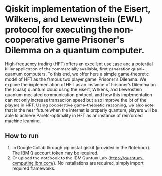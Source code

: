 # Qiskit implementation of the Eisert, Wilkens, and Lewewnstein (EWL) protocol for executing the non-cooperative game Prisoner's Dilemma on a quantum computer.

High-frequency trading (HFT) offers an excellent use case and a potential killer application of the commercially available, first generation quasi-quantum computers. To this end, we offer here a simple game-theoretic model of HFT as the famous two player game, Prisoner’s Dilemma. We explore the implementation of HFT as an instance of Prisoner’s Dilemma on the (quasi) quantum cloud using the Eisert, Wilkens, and Lewenstein quantum mediated communication protocol, and how this implementation can not only increase transaction speed but also improve the lot of the players in HFT. Using cooperative game-theoretic reasoning, we also note that in the near future when the internet is properly quantum, players will be able to achieve Pareto-optimality in HFT as an instance of reinforced machine learning.

## How to run

1. In Google Collab through pip install qiskit (provided in the Notebook). The IBM Q account token may be required. 
2. Or upload the notebook to the IBM Quntum Lab (https://quantum-computing.ibm.com/). No installations are required, simply import required frameworks.
